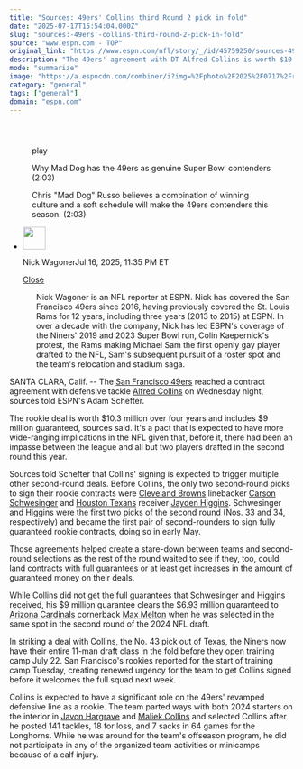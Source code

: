 ```yaml
---
title: "Sources: 49ers' Collins third Round 2 pick in fold"
date: "2025-07-17T15:54:04.000Z"
slug: "sources:-49ers'-collins-third-round-2-pick-in-fold"
source: "www.espn.com - TOP"
original_link: "https://www.espn.com/nfl/story/_/id/45759250/sources-49ers-give-rookie-dt-alfred-collins-9m-guaranteed"
description: "The 49ers' agreement with DT Alfred Collins is worth $10.3 million over four years and includes $9M guaranteed, sources told ESPN. He becomes just the third second-round pick this year to have signed with his team (Carson Schwesinger, Jayden Higgins)."
mode: "summarize"
image: "https://a.espncdn.com/combiner/i?img=%2Fphoto%2F2025%2F0717%2Fr1520116_1296x729_16%2D9.jpg"
category: "general"
tags: ["general"]
domain: "espn.com"
---
```

<div id="readability-page-1" class="page"><section id="article-feed" data-behavior="author_overlay article_header_news_feed_item_meta article_legal_footer"><article data-id="45759250" data-behavior="story_scroll story_progress" data-src="/nfl/story/_/id/45759250/sources-49ers-give-rookie-dt-alfred-collins-9m-guaranteed"><div><header></header><figure data-video="watch,640,360,45753930" data-cerebro-id="6877c1f937ed595fcc5bd26f" data-title="Why Mad Dog has the 49ers as genuine Super Bowl contenders" data-source="espn" data-contributing-partner="wsc"><div><picture><source srcset="https://a.espncdn.com/combiner/i?img=%2Fmedia%2Fmotion%2F2025%2F0716%2Ffe725578bea844a7886806eae170bd87705%2Ffe725578bea844a7886806eae170bd87705.jpg&amp;w=943&amp;h=530&amp;cquality=80&amp;format=jpg" media="(min-width: 376px)"><source srcset="https://a.espncdn.com/combiner/i?img=%2Fmedia%2Fmotion%2F2025%2F0716%2Ffe725578bea844a7886806eae170bd87705%2Ffe725578bea844a7886806eae170bd87705.jpg&amp;w=375&amp;cquality=80, https://a.espncdn.com/combiner/i?img=%2Fmedia%2Fmotion%2F2025%2F0716%2Ffe725578bea844a7886806eae170bd87705%2Ffe725578bea844a7886806eae170bd87705.jpg&amp;w=750&amp;cquality=40&amp;format=jpg 2x" media="(max-width: 375px)"></picture><p><span data-id="45753930">play</span></p></div><figcaption><div><p><span>Why Mad Dog has the 49ers as genuine Super Bowl contenders (2:03)</span></p><p>Chris "Mad Dog" Russo believes a combination of winning culture and a soft schedule will make the 49ers contenders this season. (2:03)</p></div></figcaption></figure><div><div><ul><li><p><img src="https://a.espncdn.com/combiner/i?img=/i/columnists/full/wagoner_nick.png&amp;h=80&amp;w=80&amp;scale=crop" alt="" width="40" height="40"></p><p>Nick Wagoner<span>Jul 16, 2025, 11:35 PM ET</span></p><div><p><a href="#">Close</a></p><ul>Nick Wagoner is an NFL reporter at ESPN. Nick has covered the San Francisco 49ers since 2016, having previously covered the St. Louis Rams for 12 years, including three years (2013 to 2015) at ESPN. In over a decade with the company, Nick has led ESPN's coverage of the Niners' 2019 and 2023 Super Bowl run, Colin Kaepernick's protest, the Rams making Michael Sam the first openly gay player drafted to the NFL, Sam's subsequent pursuit of a roster spot and the team's relocation and stadium saga.</ul></div></li></ul></div><p>SANTA CLARA, Calif. -- The <a data-clubhouse-guid="985a261f-296c-c95c-32a5-addc4df75001" href="https://www.espn.com/nfl/team/_/name/sf/san-francisco-49ers">San Francisco 49ers</a> reached a contract agreement with defensive tackle <a data-player-guid="91fd2df7-c807-3486-8638-f227fe88bee2" href="https://www.espn.com/nfl/player/_/id/4430835/alfred-collins">Alfred Collins</a> on Wednesday night, sources told ESPN's Adam Schefter.</p><p>The rookie deal is worth $10.3 million over four years and includes $9 million guaranteed, sources said. It's a pact that is expected to have more wide-ranging implications in the NFL given that, before it, there had been an impasse between the league and all but two players drafted in the second round this year.</p><p>Sources told Schefter that Collins' signing is expected to trigger multiple other second-round deals. Before Collins, the only two second-round picks to sign their rookie contracts were <a data-clubhouse-guid="539babc5-e5fb-753b-8ae1-c15032a91ef4" href="https://www.espn.com/nfl/team/_/name/cle/cleveland-browns">Cleveland Browns</a> linebacker <a data-player-guid="265dea72-f88b-38e4-be49-2a85cc9e0181" href="https://www.espn.com/nfl/player/_/id/4876017/carson-schwesinger">Carson Schwesinger</a> and <a data-clubhouse-guid="595690b3-2161-4913-a7a7-814af2fd2621" href="https://www.espn.com/nfl/team/_/name/hou/houston-texans">Houston Texans</a> receiver <a data-player-guid="41e35107-de50-3ba5-86e5-ea1799fc8408" href="https://www.espn.com/nfl/player/_/id/4877706/jayden-higgins">Jayden Higgins</a>. Schwesinger and Higgins were the first two picks of the second round (Nos. 33 and 34, respectively) and became the first pair of second-rounders to sign fully guaranteed rookie contracts, doing so in early May.</p><p>Those agreements helped create a stare-down between teams and second-round selections as the rest of the round waited to see if they, too, could land contracts with full guarantees or at least get increases in the amount of guaranteed money on their deals.</p><p>While Collins did not get the full guarantees that Schwesinger and Higgins received, his $9 million guarantee clears the $6.93 million guaranteed to <a data-clubhouse-guid="8fc7b962-95e1-3cb8-6a7d-b499de9ad546" href="https://www.espn.com/nfl/team/_/name/ari/arizona-cardinals">Arizona Cardinals</a> cornerback <a data-player-guid="10afa963-c555-3842-8ab8-f484f1e412e4" href="https://www.espn.com/nfl/player/_/id/4698113/max-melton">Max Melton</a> when he was selected in the same spot in the second round of the 2024 NFL draft.</p><p>In striking a deal with Collins, the No. 43 pick out of Texas, the Niners now have their entire 11-man draft class in the fold before they open training camp July 22. San Francisco's rookies reported for the start of training camp Tuesday, creating renewed urgency for the team to get Collins signed before it welcomes the full squad next week.</p><p>Collins is expected to have a significant role on the 49ers' revamped defensive line as a rookie. The team parted ways with both 2024 starters on the interior in <a data-player-guid="b3b4a21e-8a12-8875-aab4-3c5080dbc5d4" href="https://www.espn.com/nfl/player/_/id/2983055/javon-hargrave">Javon Hargrave</a> and <a data-player-guid="138412a8-726d-c360-74c9-7cad706112a8" href="https://www.espn.com/nfl/player/_/id/3040471/maliek-collins">Maliek Collins</a> and selected Collins after he posted 141 tackles, 18 for loss, and 7 sacks in 64 games for the Longhorns. While he was around for the team's offseason program, he did not participate in any of the organized team activities or minicamps because of a calf injury.</p>
</div></div></article></section></div>